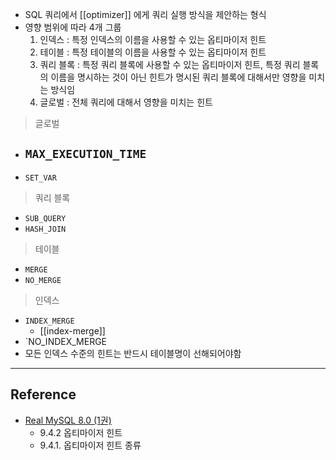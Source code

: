 - SQL 쿼리에서 [[optimizer]] 에게 쿼리 실행 방식을 제안하는 형식
- 영향 범위에 따라 4개 그룹
	1. 인덱스 : 특정 인덱스의 이름을 사용할 수 있는 옵티마이저 힌트
	2. 테이블 : 특정 테이블의 이름을 사용할 수 있는 옵티마이저 힌트
	3. 쿼리 블록 : 특정 쿼리 블록에 사용할 수 있는 옵티마이저 힌트, 특정 쿼리 블록의 이름을 명시하는 것이 아닌 힌트가 명시된 쿼리 블록에 대해서만 영향을 미치는 방식임
	4. 글로벌 : 전체 쿼리에 대해서 영향을 미치는 힌트

> 글로벌

- `MAX_EXECUTION_TIME`
	- 
- `SET_VAR`


> 쿼리 블록

- `SUB_QUERY`
- `HASH_JOIN`

> 테이블

- `MERGE`
- `NO_MERGE`


> 인덱스

- `INDEX_MERGE`
	- [[index-merge]]
- `NO_INDEX_MERGE
- 모든 인덱스 수준의 힌트는 반드시 테이블명이 선해되어야함

---
## Reference
 -  [Real MySQL 8.0 (1권)](https://product.kyobobook.co.kr/detail/S000001766482)
	- 9.4.2 옵티마이저 힌트
	- 9.4.1. 옵티마이저 힌트 종류